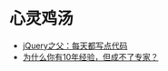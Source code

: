 # 心灵鸡汤
- [jQuery之父：每天都写点代码](http://blog.jobbole.com/66227/)
- [为什么你有10年经验，但成不了专家？](https://zhuanlan.zhihu.com/p/20245698)
